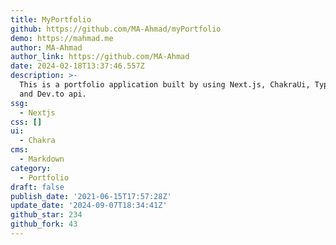 ```yaml
---
title: MyPortfolio
github: https://github.com/MA-Ahmad/myPortfolio
demo: https://mahmad.me
author: MA-Ahmad
author_link: https://github.com/MA-Ahmad
date: 2024-02-18T13:37:46.557Z
description: >-
  This is a portfolio application built by using Next.js, ChakraUi, Typescript
  and Dev.to api.
ssg:
  - Nextjs
css: []
ui:
  - Chakra
cms:
  - Markdown
category:
  - Portfolio
draft: false
publish_date: '2021-06-15T17:57:28Z'
update_date: '2024-09-07T18:34:41Z'
github_star: 234
github_fork: 43
---
```

